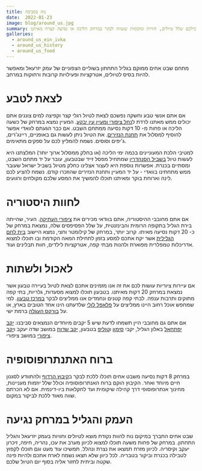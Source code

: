 ```yaml
---
title: מה בסביבה
date:  2022-01-23
image: blog/around_us.jpg
summary: ריכזנו בשבילכם שלל טיולים, חוויות ומקומות ששווה לבקר במרחק הליכה או נסיעה קצרה מאיתנו.
galleries:
  - around_us_ein_ivka
  - around_us_history
  - around_us_food
---
```

מתחם שבט אחים ממוקם בגליל התחתון בשוליים הצפוניים של עמק יזרעאל ומאפשר להיות בסיס לטיולים, אטרקציות ופעילויות קרובות ורחוקות במרחב.

# לצאת לטבע
אם אתם אנשי טבע וחשקה נפשכם לצאת לטיול רגלי קצר וקפיצה למים צוננים אתם יכולים ממש מאתנו לרדת ל[נחל ציפורי ומעיין עין יבקע](https://baliletayel.co.il/israeltrip/%D7%A2%D7%99%D7%9F-%D7%99%D7%91%D7%A7%D7%A2-%D7%9E%D7%A2%D7%99%D7%99%D7%9F-%D7%94%D7%A1%D7%95%D7%A1%D7%99%D7%9D/). המעיין נמצא במרחק של כשעה הליכה או פחות מ- 10 דקות נסיעה ממתחם השבט. אם כבר הגעתם לוואדי אפשר להוסיף למסלול את [תחנת הנזירים](http://www.hoshvilim.com/%D7%98%D7%97%D7%A0%D7%AA-%D7%A0%D7%96%D7%99%D7%A8%D7%99%D7%9D-%D7%95%D7%A0%D7%97%D7%9C-%D7%A6%D7%99%D7%A4%D7%95%D7%A8%D7%99/). את הטיול ניתן לעשות גם באופניים, ריינג'רים, ג'יפים וסוסים. נשמח להמליץ לכם על ספקים מתאימים.

<Gallery name="around_us_ein_ivka" />

למטיבי הלכת המעוניינים בכמה ימי הליכה (או בחלק ממסלול ארוך יותר) המלצתנו היא לעשות טיול [בשביל הסנהדרין](https://shvila.co.il/index.html#home/index) שמתחיל מפסל זייד שבטבעון, עובר על יד מתחם השבט, ומסתיים בכנרת. אפשרות נוספת היא לעצור אצלינו כחלק מטיול בשביל ישראל שעובר ממש מתחתינו בוואדי - על יד המעיין ותחנת הנזירים שהוזכרו קודם. נשמח להציע לכם לינה וארוחת בוקר ומאיתנו תוכלו להמשיך את המסע שלכם מקולחים ורגועים.

# לחוות היסטוריה
אם אתם מחובבי ההיסטוריה, אתם בוודאי מכירים את [ציפורי העתיקה](https://www.parks.org.il/reserve-park/%D7%92%D7%9F-%D7%9C%D7%90%D7%95%D7%9E%D7%99-%D7%A6%D7%99%D7%A4%D7%95%D7%A8%D7%99/). העיר, שהייתה בירת הגליל בתקופה הרומית והבינזנטית, על שלל הפסיפסים שלה, נמצאת במרחק של כ- 20 דקות נסיעה מאיתו.
קרוב יותר, במרחק של קילומטר וחצי, נמצא היישוב [בית לחם הגלילית](https://he.wikipedia.org/wiki/%D7%91%D7%99%D7%AA_%D7%9C%D7%97%D7%9D_%D7%94%D7%92%D7%9C%D7%99%D7%9C%D7%99%D7%AA) אשר יקח אתכם למסע בזמן לתחילת המאה הקודמת ובו תוכלו למצוא אדריכלות טמפלרית מפוארת ולהנות מבתי קפה, אטרקציות לילדים, חוות תבלינים ועוד.

<Gallery name="around_us_history" />

# לאכול ולשתות
אם עיירות ציוריות עושות לכם את זה אנו מזמינים אתכם לצאת לטיול בעיירה טבעון אשר נמצאת במרחק 20 דקות מאיתנו. בטבעון תוכלו למצוא מסעדות, גלריות, בתי קפה מתוקים ותרבות ענפה. לבתי קפה קטנים ונחמדים אנו ממליצים לבקר [במרכז טבעון](https://goo.gl/maps/XAYkqEdwYASMvzH69). למי שמחפש אוכל רחוב היינו ממליצים על [פלאפל לולי](https://goo.gl/maps/dWDhRAXN5RHHbZh37) שלדעתנו הינו אחד הטובים בארץ, או על [בורקס העגלה](https://goo.gl/maps/pcuxyLZ4EDcwhS4m8) ברמת ישי.

אם אתם גם מחובבי היין תשמחו לדעת שיש 5 יקבים מיוחדים הנמצאים סביבנו:
[יקב יפתחאל](https://inature.info/wiki/%D7%99%D7%A7%D7%91_%D7%99%D7%A4%D7%AA%D7%97%D7%90%D7%9C_-_%D7%90%D7%9C%D7%95%D7%9F_%D7%94%D7%92%D7%9C%D7%99%D7%9C) באלון הגליל, יקבי [סימון](https://www.simonwinery.com/) ו[טוליפ](https://tulip-winery.co.il/en/home-page/) בטבעון, [יקב שדות](https://www.thefoodnett.com/post/%D7%99%D7%A7%D7%91-%D7%A9%D7%93%D7%95%D7%AA-sadot-winery) במושב שדה יעקב ו[יקב ציפורי](https://wine.galil.gov.il/html5/prolookup.taf?&_id=13109&did=2031&g=9655&sm=9686&title=%E9%F7%E1%20%F6%E9%F4%E5%F8%E9) במושב ציפורי.

<Gallery name="around_us_food" />

# ברוח האתנתרופוסופיה
במרחק 8 דקות נסיעה משבט אחים תוכלו ללכת לבקר ב[קיבוץ הרדוף](https://www.masa.co.il/article/%D7%A7%D7%99%D7%91%D7%95%D7%A5-%D7%94%D7%A8%D7%93%D7%95%D7%A3-%D7%9C%D7%97%D7%99%D7%95%D7%AA-%D7%99%D7%A8%D7%95%D7%A7-%D7%95%D7%91%D7%94%D7%A8%D7%9E%D7%95%D7%A0%D7%99%D7%94/) ולהתוודע לסגנון חיים מיוחד ואחר. הקיבוץ הוקם ברוח האנתרופוסופיה וכולל שלל יוזמות מעניינות, מחינוך אנתרופוסופי דרך קהילה שיקומית ועד לחקלאות ביו-דינמית. אם לא הכרתם שווה מאוד ללכת לביקור במקום.

# העמק והגליל במרחק נגיעה
שבט אחים התברך במיקום נוח להוות נקודת מוצא לטיולים וחוויות בעמק יזרעאל והגליל התחתון. במרחק של פחות משעה תוכלו למצוא לכיוון מערב את עכו, נהריה, חיפה, זיכרון יעקב וקיסריה. לכיוון מזרח תמצאו את נצרת ונהלל. תמשיכו עוד מעט וגם תוכלו לקפוץ לטבילה בכנרת וביקור בטבריה. לכל כיוון שלא תצאו נשמח לארח אתכם ולהיות פינה שקטה וביתית לחזור אליה בסוף יום הטיול שלכם.

